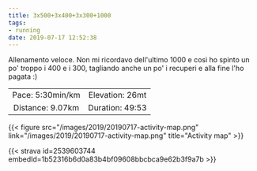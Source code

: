 ```yaml
---
title: 3x500+3x400+3x300+1000
tags:
- running
date: 2019-07-17 12:52:38
---
```

Allenamento veloce. Non mi ricordavo dell'ultimo 1000 e così ho spinto un po' troppo i 400 e i 300, tagliando anche un po' i recuperi e alla fine l'ho pagata :)

| | |
| :-: | :-: |
| Pace: 5:30min/km | Elevation: 26mt |
| Distance: 9.07km | Duration: 49:53 |



{{< figure src="/images/2019/20190717-activity-map.png" link="/images/2019/20190717-activity-map.png" title="Activity map" >}}


{{< strava id=2539603744 embedId=1b52316b6d0a83b4bf09608bbcbca9e62b3f9a7b >}}
